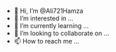 - 👋 Hi, I’m @Ali721Hamza
- 👀 I’m interested in ...
- 🌱 I’m currently learning ...
- 💞️ I’m looking to collaborate on ...
- 📫 How to reach me ...

<!---
Ali721Hamza/Ali721Hamza is a ✨ special ✨ repository because its `README.md` (this file) appears on your GitHub profile.
You can click the Preview link to take a look at your changes.
--->
